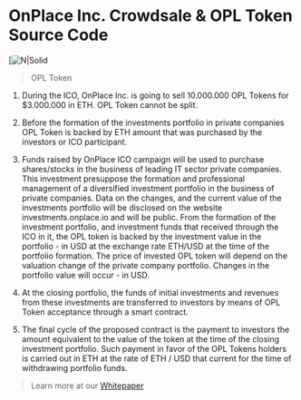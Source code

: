# OnPlace Inc. Crowdsale & OPL Token Source Code
[![N|Solid](https://etherscan.io/token/0x2Fd8019ce2AAc3bf9DB18D851A57EFe1a6151BBF)


> OPL Token

1. During the ICO, OnPlace Inc. is going to sell 10.000.000 OPL Tokens for $3.000.000 in ETH. OPL Token cannot be split. 

2. Before the formation of the investments portfolio in private companies OPL Token is backed by ETH amount that was purchased by the investors or ICO participant.

3. Funds raised by OnPlace ICO campaign will be used to purchase shares/stocks in the business of leading IT sector private companies. This investment presuppose the formation and professional management of a diversified investment portfolio in the business of private companies. Data on the changes, and the current value of the investments portfolio will be disclosed on the website investments.onplace.io and will be public. From the formation of the investment portfolio, and investment funds that received through the ICO in it, the OPL token is backed by the investment value in the portfolio - in USD at the exchange rate ETH/USD at the time of the portfolio formation. The price of invested OPL token will depend on the valuation change of the private company portfolio. Changes in the portfolio value will occur  - in USD.

4. At the closing portfolio, the funds of initial investments and revenues from these investments are transferred to investors by means of OPL Token acceptance through a smart contract.

5. The final cycle of the proposed contract is the payment to investors the amount equivalent to the value of the token at the time of the closing investment portfolio. Such payment in favor of the OPL Tokens holders is carried out in ETH at the rate of ETH / USD that current for the time of withdrawing portfolio funds.

> Learn more at our [Whitepaper](https://github.com/OnPlace/Documents/blob/master/pdf/Whitepaper.pdf)
